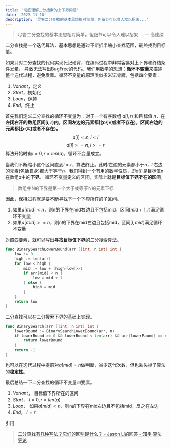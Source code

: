 ```yaml
---
title: '彻底理解二分搜索的上下界问题'
date: '2023-11-10'
description: '尽管二分查找的基本思想相对简单，但细节可以令人难以招架...'
---
```

> 尽管二分查找的基本思想相对简单，但细节可以令人难以招架 ... — 高德纳

二分查找是一个迭代算法，基本思想是通过不断折半缩小查找范围，最终找到目标值。

如果只对二分查找的代码实现死记硬背，在编码过程中非常容易对上下界和终结条件发晕，
导致无法写出BugFree的代码。我们用数学的思想：**循环不变量**来描述整个迭代过程，避免发晕。循环不变量的原理类似多米诺骨牌，包括四个要素：
1. $Variant$，定义
2. $Start$，初始化
3. $Loop$，保持
4. $End$，终止

首先我们定义二分查找的循环不变量为：对于一个有序数组 $a[l,r)$ 和目标值 $n$，在**左闭右开的数组区间$[l, r)$内，区间左边的元素都比$n$小(或者不存在)，区间右边的元素都比$n$大(或者不存在)。**
$$ a[i]<n, i < l $$
$$ a[i]>=n, i >= r $$
算法开始时有$l=0,r=len(a)$，循环不变量成立。

当我们不断缩小这个区间直到$l=r$，算法终止。此时$l$左边的元素都小于$n$，$l$ 右边的元素(包括自身)都大于等于$n$，我们得到一个有用的数学性质，即$a[l]$是目标值n在数组$a$中的**下界**。
循环不变量定义的区间，实际上就是**目标值下界所在的区间**。

> 数组中N的下界是第一个大于或等于N的元素下标

因此，保持过程就是要不断寻找下一个下界所在的子区间。
1. 如果$a[mid]<n$，则n的下界在mid右边且不包括mid，区间$[mid + 1, r)$满足循环不变量
2. 如果$a[mid]>=n$，则n的下界在mid左边且包括mid，区间$[l, mid)$满足循环不变量

对照四要素，就可以写出**寻找目标值下界**的二分搜索算法。
```go
func BinarySearchLowerBound(arr []int, n int) int {
	low := 0
	high := len(arr)
	for low < high {
		mid := low + (high-low)>>1
		if arr[mid] < n {
			low = mid + 1
		} else {
			high = mid
		}
	}
	return low
}
```

二分查找可以在二分搜索下界的基础上实现。
```go
func BinarySearch(arr []int, n int) int {
	lowerBound := BinarySearchLowerBound(arr, n)
	if lowerBound >= 0 && lowerBound < len(arr) && arr[lowerBound] == n {
		return lowerBound
	}
	return -1
}
```

也可以在迭代过程中提前对$a[mid]=n$做判断，减少迭代次数，但也丢失掉了算法的**稳定性**。

最后总结一下二分查找的循环不变量四要素。
1. $Variant$， 目标值下界所在的区间
2. $Start$， $l=0,r=len(a)$
3. $Loop$， 如果$a[mid]<n$，则n的下界在mid右边且不包括mid，反之在左边
4. $End$， $l=r$

引用
> [二分查找有几种写法？它们的区别是什么？ - Jason Li的回答 - 知乎](https://www.zhihu.com/question/36132386/answer/530313852)
> [算法导论](https://jingyuexing.github.io/Ebook/Algorithm/%E7%AE%97%E6%B3%95%E5%AF%BC%E8%AE%BA.pdf)